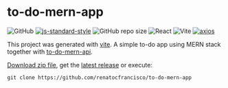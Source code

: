 # to-do-mern-app

![GitHub](https://img.shields.io/github/license/renatocfrancisco/to-do-mern-app)
[![js-standard-style](https://img.shields.io/badge/code%20style-standard-brightgreen.svg)](http://standardjs.com)
![GitHub repo size](https://img.shields.io/github/repo-size/renatocfrancisco/to-do-mern-app)
![React](https://img.shields.io/badge/React-%2320232a.svg?style=flat&logo=react&logoColor=%2361DAFB)
![Vite](https://img.shields.io/badge/Vite-%23646CFF.svg?style=flat&logo=vite&logoColor=white)
[![axios](https://img.shields.io/badge/Axios-5A29E4.svg?style=flat&logo=Axios&logoColor=white)](https://axios-http.com/)

This project was generated with [vite](https://vitejs.dev/).
A simple to-do app using MERN stack together with [to-do-mern-api](https://github.com/renatocfrancisco/to-do-mern-api).

[Download zip file](https://github.com/renatocfrancisco/to-do-mern-app/archive/refs/heads/main.zip), get the [latest release](https://github.com/renatocfrancisco/to-do-mern-app/releases/latest) or execute:
```
git clone https://github.com/renatocfrancisco/to-do-mern-app
```
